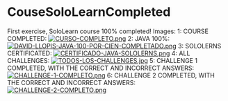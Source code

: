# CouseSoloLearnCompleted
First exercise, SoloLearn course 100% completed!
Images:
1: COURSE COMPLETED:
[![CURSO-COMPLETO.png](https://i.postimg.cc/T3666k4W/CURSO-COMPLETO.png)](https://postimg.cc/KRJV75FZ)
2: JAVA 100%:
[![DAVID-LLOPIS-JAVA-100-POR-CIEN-COMPLETADO.png](https://i.postimg.cc/GmrZN44F/DAVID-LLOPIS-JAVA-100-POR-CIEN-COMPLETADO.png)](https://postimg.cc/jLggndQ2)
3: SOLOLERNS CERTIFICATED:
[![CERTIFICADO-JAVA-SOLOLERNS.png](https://i.postimg.cc/7P2dZ371/CERTIFICADO-JAVA-SOLOLERNS.png)](https://postimg.cc/3W3nLDtW)
4: ALL CHALLENGES:
[![TODOS-LOS-CHALLENGES.jpg](https://i.postimg.cc/kgfhpf3C/TODOS-LOS-CHALLENGES.jpg)](https://postimg.cc/gxLDwy2t)
5: CHALLENGE 1 COMPLETED, WITH THE CORRECT AND INCORRECT ANSWERS:
[![CHALLENGE-1-COMPLETO.png](https://i.postimg.cc/vTr0LvLp/CHALLENGE-1-COMPLETO.png)](https://postimg.cc/9wfPcZkp)
6: CHALLENGE 2 COMPLETED, WITH THE CORRECT AND INCORRECT ANSWERS:
[![CHALLENGE-2-COMPLETO.png](https://i.postimg.cc/K8qJNjBv/CHALLENGE-2-COMPLETO.png)](https://postimg.cc/mP9YZbm0)
